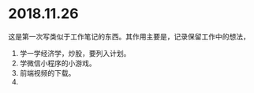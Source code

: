 # 2018.11.26

这是第一次写类似于工作笔记的东西。其作用主要是，记录保留工作中的想法，

1. 学一学经济学，炒股，要列入计划。
2. 学微信小程序的小游戏。
3. 前端视频的下载。
4. 